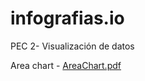 # infografias.io
PEC 2- Visualización de datos

Area chart - 
[AreaChart.pdf](https://github.com/AntoniArla97/infografias.io/files/15058163/AreaChart.pdf)
